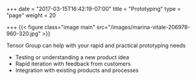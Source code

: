 +++
date = "2017-03-15T16:42:19-07:00"
title = "Prototyping"
type = "page"
weight = 20

+++
{{< figure class="image main" src="/images/marina-vitale-206978-960-320.jpg" >}}

Tensor Group can help with your rapid and practical prototyping needs

* Testing or understanding a new product idea
* Rapid iteration with feedback from customers
* Integration with existing products and processes

